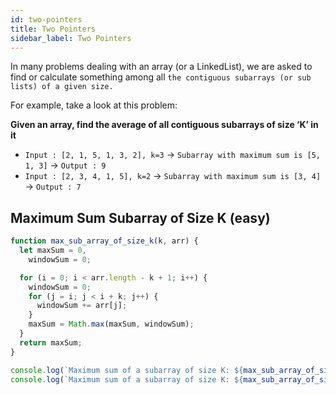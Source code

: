 ```yaml
---
id: two-pointers
title: Two Pointers
sidebar_label: Two Pointers
---
```


In many problems dealing with an array (or a LinkedList), we are asked to find or calculate something among all `the contiguous subarrays (or sub lists) of a given size. ` 

For example, take a look at this problem:

**Given an array, find the average of all contiguous subarrays of size ‘K’ in it**


- `Input : [2, 1, 5, 1, 3, 2], k=3` -> `Subarray with maximum sum is [5, 1, 3]` -> `Output : 9`
- `Input : [2, 3, 4, 1, 5], k=2` -> `Subarray with maximum sum is [3, 4]` -> `Output : 7`


## Maximum Sum Subarray of Size K (easy)


```jsx title="find a maximum sum subarray for size k"
function max_sub_array_of_size_k(k, arr) {
  let maxSum = 0,
    windowSum = 0;

  for (i = 0; i < arr.length - k + 1; i++) {
    windowSum = 0;
    for (j = i; j < i + k; j++) {
      windowSum += arr[j];
    }
    maxSum = Math.max(maxSum, windowSum);
  }
  return maxSum;
}

console.log(`Maximum sum of a subarray of size K: ${max_sub_array_of_size_k(3, [2, 1, 5, 1, 3, 2])}`);
console.log(`Maximum sum of a subarray of size K: ${max_sub_array_of_size_k(2, [2, 3, 4, 1, 5])}`);
```

